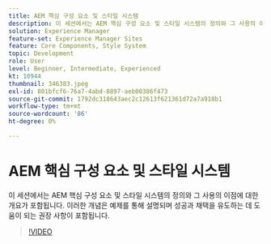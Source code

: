 ```yaml
---
title: AEM 핵심 구성 요소 및 스타일 시스템
description: 이 세션에서는 AEM 핵심 구성 요소 및 스타일 시스템의 정의와 그 사용의 이점에 대한 개요가 포함됩니다. 이러한 개념은 예제를 통해 설명되며 성공과 채택을 유도하는 데 도움이 되는 권장 사항이 포함됩니다.
solution: Experience Manager
feature-set: Experience Manager Sites
feature: Core Components, Style System
topic: Development
role: User
level: Beginner, Intermediate, Experienced
kt: 10944
thumbnail: 346383.jpeg
exl-id: 801bfcf6-76a7-4abd-8897-aeb00386f473
source-git-commit: 1792dc318643aec2c12613f621361d72a7a918b1
workflow-type: tm+mt
source-wordcount: '86'
ht-degree: 0%

---
```


# AEM 핵심 구성 요소 및 스타일 시스템

이 세션에서는 AEM 핵심 구성 요소 및 스타일 시스템의 정의와 그 사용의 이점에 대한 개요가 포함됩니다. 이러한 개념은 예제를 통해 설명되며 성공과 채택을 유도하는 데 도움이 되는 권장 사항이 포함됩니다.

>[!VIDEO](https://video.tv.adobe.com/v/346383/?quality=12&learn=on)
